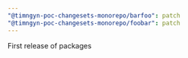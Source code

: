 ```yaml
---
"@timngyn-poc-changesets-monorepo/barfoo": patch
"@timngyn-poc-changesets-monorepo/foobar": patch
---
```


First release of packages
